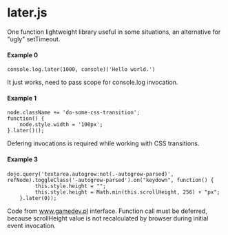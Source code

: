 later.js
========

One function lightweight library useful in some situations, an alternative for "ugly" setTimeout.

#### Example 0

	console.log.later(1000, console)('Hello world.')

It just works, need to pass scope for console.log invocation.

#### Example 1

	node.className += 'do-some-css-transition';
	function() {
		node.style.width = '100px';
	}.later()();		

Defering invocations is required while working with CSS transitions.

#### Example 3

	dojo.query('textarea.autogrow:not(.-autogrow-parsed)', refNode).toggleClass('-autogrow-parsed').on("keydown", function() {
			 this.style.height = "";
			 this.style.height = Math.min(this.scrollHeight, 256) + "px"; 
		}.later(0));
		
Code from www.gamedev.pl interface. Function call must be deferred, because scrollHeight value is not recalculated by browser during initial event invocation.